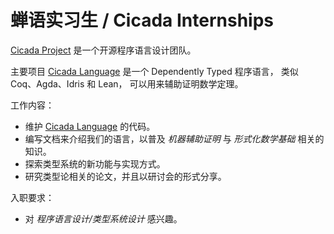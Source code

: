 # 蝉语实习生 / Cicada Internships

[Cicada Project](https://github.com/cicada-lang) 是一个开源程序语言设计团队。

主要项目 [Cicada Language](https://github.com/cicada-lang/cicada)
是一个 Dependently Typed 程序语言，
类似 Coq、Agda、Idris 和 Lean，
可以用来辅助证明数学定理。

工作内容：

- 维护 [Cicada Language](https://github.com/cicada-lang/cicada) 的代码。
- 编写文档来介绍我们的语言，以普及 _机器辅助证明_ 与 _形式化数学基础_ 相关的知识。
- 探索类型系统的新功能与实现方式。
- 研究类型论相关的论文，并且以研讨会的形式分享。

入职要求：

- 对 _程序语言设计/类型系统设计_ 感兴趣。
